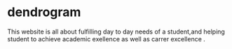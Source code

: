 # dendrogram
This website is all about fulfilling day to day needs of a student,and helping student to achieve academic exellence as well as carrer excellence .
